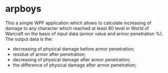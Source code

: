 # arpboys
This a simple WPF application which allows to calculate increasing of damage to
any character which reached at least 80 level in World of Warcraft
on the basis of input data (armor value and armor penetration %).
The output data is the:
- decreasing of physical damage before armor penetration;
- residue of armor after penetration;
- decreasing of physical damage after armor penetration;
- the difference of physical damage after armor penetration;
